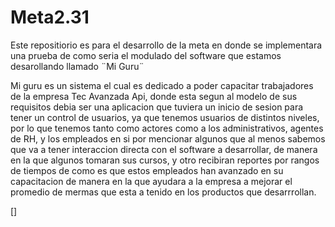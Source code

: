 # Meta2.31
Este repositiorio es para el desarrollo de la meta en donde se implementara una prueba de como seria el modulado del software que estamos desarollando llamado ¨Mi Guru¨

Mi guru es un sistema el cual es dedicado a poder capacitar trabajadores de la empresa Tec Avanzada Api, donde esta segun al modelo de sus requisitos debia ser una aplicacion que tuviera un inicio de sesion para tener un control de usuarios, ya que tenemos usuarios de distintos niveles, por lo que tenemos tanto como actores como a los administrativos, agentes de RH, y los empleados en si por mencionar algunos que al menos sabemos que va a tener interaccion directa con el software a desarrollar, de manera en la que algunos tomaran sus cursos, y otro recibiran reportes por rangos de tiempos de como es que estos empleados han avanzado en su capacitacion de manera en la que ayudara a la empresa a mejorar el promedio de mermas que esta a tenido en los productos que desarrrollan.

[]
